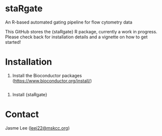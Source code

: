 # staRgate
An R-based automated gating pipeline for flow cytometry data

This GitHub stores the {staRgate} R package, currently a work in progress. 
Please check back for installation details and a vignette on how to get started!

# Installation

1. Install the Bioconductor packages (https://www.bioconductor.org/install/)

```

```

1. Install {staRgate}

# Contact
Jasme Lee (leej22@mskcc.org)

